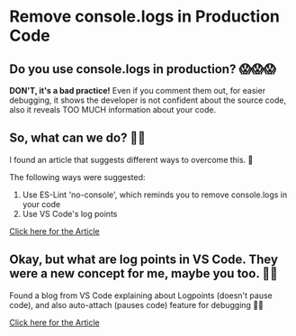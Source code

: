 # Remove console.logs in Production Code

## Do you use console.logs in production? 😱😱😱 

**DON'T, it's a bad practice!** Even if you comment them out, for easier debugging, it shows the developer is not confident about the source code, also it reveals TOO MUCH information about your code.

## So, what can we do? 🤔🤔

I found an article that suggests different ways to overcome this. 🤩

The following ways were suggested:
1. Use ES-Lint 'no-console', which reminds you to remove console.logs in your code
2. Use VS Code's log points

[Click here for the Article](https://www.thatsoftwaredude.com/content/11589/how-to-remove-console-logs-in-your-production-code)

## Okay, but what are log points in VS Code. They were a new concept for me, maybe you too. 🫣🫣

Found a blog from VS Code explaining about Logpoints (doesn't pause code), and also auto-attach (pauses code) feature for debugging 🤩🤩

[Click here for the Article](https://code.visualstudio.com/blogs/2018/07/12/introducing-logpoints-and-auto-attach)

